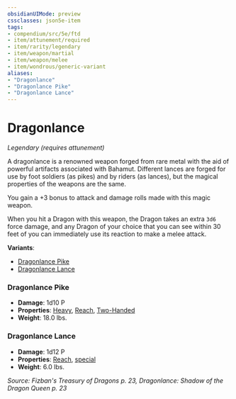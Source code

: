 ```yaml
---
obsidianUIMode: preview
cssclasses: json5e-item
tags:
- compendium/src/5e/ftd
- item/attunement/required
- item/rarity/legendary
- item/weapon/martial
- item/weapon/melee
- item/wondrous/generic-variant
aliases: 
- "Dragonlance"
- "Dragonlance Pike"
- "Dragonlance Lance"
---
```

# Dragonlance
*Legendary (requires attunement)*  


A dragonlance is a renowned weapon forged from rare metal with the aid of powerful artifacts associated with Bahamut. Different lances are forged for use by foot soldiers (as pikes) and by riders (as lances), but the magical properties of the weapons are the same.

You gain a +3 bonus to attack and damage rolls made with this magic weapon.

When you hit a Dragon with this weapon, the Dragon takes an extra `3d6` force damage, and any Dragon of your choice that you can see within 30 feet of you can immediately use its reaction to make a melee attack.

**Variants**:
- [Dragonlance Pike](#Dragonlance%20Pike)
- [Dragonlance Lance](#Dragonlance%20Lance)

### Dragonlance Pike

- **Damage**: 1d10 P
- **Properties**: [Heavy](Mechanics/Rules/item-properties.md#Heavy), [Reach](Mechanics/Rules/item-properties.md#Reach), [Two-Handed](Mechanics/Rules/item-properties.md#Two-Handed)
- **Weight**: 18.0 lbs.

### Dragonlance Lance

- **Damage**: 1d12 P
- **Properties**: [Reach](Mechanics/Rules/item-properties.md#Reach), [special](Mechanics/Rules/item-properties.md#Special%20Weapons)
- **Weight**: 6.0 lbs.


*Source: Fizban's Treasury of Dragons p. 23, Dragonlance: Shadow of the Dragon Queen p. 23*